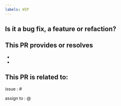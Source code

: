 ```yaml
---
labels: WIP
---
```


## Is it a bug fix, a feature or refaction?


## This PR provides or resolves
- 
-

## This PR is related to:

issue : #

assign to : @
